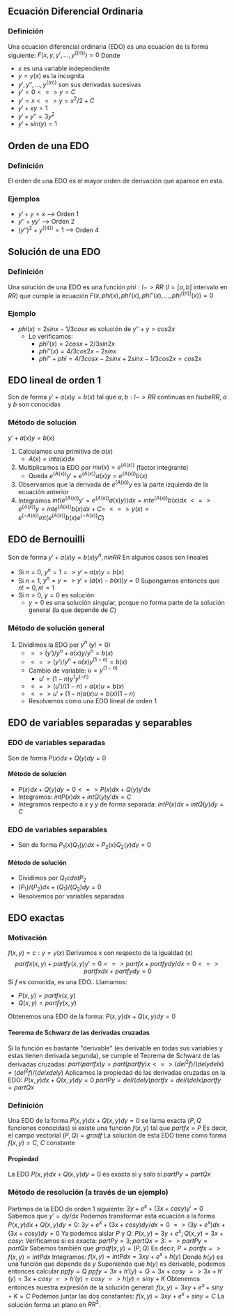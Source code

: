 ## Ecuación Diferencial Ordinaria
### Definición
Una ecuación diferencial ordinaria (EDO)  es una ecuación de la forma siguiente: $F(x,y,y',...,y^((n))) = 0$ 
Donde
- $x$ es una variable independiente
- $y=y(x)$ es la incognita
- $y',y'',...,y^((n))$ son sus derivadas sucesivas
- $y'=0 <=>y=C$
- $y'=x<=>y=x^2/2+C$
- $y'+xy=1$
- $y'+y''=3y^2$
- $y'+sin(y)=1$
## Orden de una EDO
### Definición
El orden de una EDO es el mayor orden de derivación que aparece en esta.
### Ejemplos
- $y'+y=x$ --> Orden 1
- $y''+yy'$ --> Orden 2
- $(y'')^2 + y^((4))=1$ --> Orden 4
## Solución de una EDO
### Definición
Una solución de una EDO es una función $phi : I -> RR$ ($I = [a,b]$ intervalo en $RR$) que cumple la ecuación $F(x, phi(x), phi'(x), phi''(x),...,phi^((n))(x))=0$ 
### Ejemplo
- $phi(x)=2sinx-1/3cosx$ es solución de $y''+y=cos2x$ 
	- Lo verificamos:
		- $phi'(x) = 2cosx+2/3sin2x$
		- $phi''(x)=4/3cos2x-2sinx$
		- $phi''+phi=4/3cosx-2sinx+2sinx-1/3cos2x = cos2x$
## EDO lineal de orden 1
Son de forma $y'+a(x)y=b(x)$ tal que $a,b:I->RR$ continuas en $I sube RR$, $a$ y $b$ son conocidas
### Método de solución
$y'+a(x)y=b(x)$
1. Calculamos una primitiva de $a(x)$
	- $A(x) = int a(x) dx$
2. Multiplicamos la EDO por $mu(x)=e^(A(x))$ (factor integrante)
	- Queda $e^(A(x))y'+e^(A(x))a(x)y = e^(A(x))b(x)$
3. Observamos que la derivada de $e^(A(x))y$ es la parte izquierda de la ecuación anterior
4. Integramos
	$int (e^(A(x))y' = e^(A(x))a(x)y))dx=int e^(A(x)) b(x)dx$ 
	$<=> e^(A(x))y = int e^(A(x))b(x)dx + C=$
	$<=> y(x) = e^(-A(x)) int (e^(A(x))b(x) e^(-A(x))C)$ 
## EDO de Bernouilli
Son de forma $y'+a(x)y=b(x)y^n , n in RR$
En algunos casos son lineales
- Si $n=0$, $y^n=1 => y'+a(x)y=b(x)$
- Si $n=1$, $y^n=y => y'+(a(x)-b(x))y = 0$
Supongamos entonces que $n != 0, n != 1$ 
- Si $n>0$, $y=0$ es solución
	- $y=0$ es una solución singular, porque no forma parte de la solución general (la que depende de $C$)
### Método de solución general
1. Dividimos la EDO por $y^n$ ($y!=0$)
	- $=> (y')/y^n + a(x) y/y^n = b(x)$
	- $<=> (y')/y^n+a(x)y^(1-n)=b(x)$
	- Cambio de variable: $u=y^(1-n)$ 
		- $u'=(1-n)y^1y^(-n)$
	- $<=>(u')/(1-n)+a(x)u=b(x)$
	- $<=>u'+(1-n)a(x)u=b(x)(1-n)$
	- Resolvemos como una EDO lineal de orden 1
## EDO de variables separadas y separables
### EDO de variables separadas
Son de forma $P(x)dx+Q(y)dy=0$
#### Método de solución
- $P(x)dx+Q(y)dy=0 <=>P(x)dx+Q(y)y'dx$
- Integramos: $int P(x)dx + int Q(y)y'dx=C$
- Integramos respecto a $x$ y $y$ de forma separada: $int P(x)dx + int Q(y)dy=C$
### EDO de variables separables
- Son de forma $P_1(x)Q_1(y)dx+P_2(x)Q_2(y)dy=0$
#### Método de solución
- Dividimos por $Q_1 cdot P_2$
- $(P_1)/(P_2)dx + (Q_1)/(Q_2)dy = 0$
- Resolvemos por variables separadas
## EDO exactas
### Motivación
$f(x,y)=c:y=y(x)$
Derivamos x con respecto de la igualdad (x)
$$partfx(x,y)+partfy(x,y)y'=0
<=> partfx+partfydy/dx = 0
<=> partfxdx+partfydy=0$$
Si $f$ es conocida, es una EDO..
Llamamos:
- $P(x,y)=partfx(x,y)$
- $Q(x,y)=partfy(x,y)$

Obtenemos una EDO de la forma: $P(x,y)dx+Q(x,y)dy=0$

#### Teorema de Schwarz de las derivadas cruzadas
Si la función es bastante "derivable" (es derivable en todas sus variables y estas tienen derivada segunda), se cumple el Teorema de Schwarz de las derivadas cruzadas:
$part(partfx)y = part(partfy)x <=> (del^2f)/(delydelx)=(del^2f)/(delxdely)$
Aplicamos la propiedad de las derivadas cruzadas en la EDO: $P(x,y)dx+Q(x,y)dy=0$
$partPy=del/(dely)partfx=del/(delx)partfy=partQx$
### Definición
Una EDO de la forma $P(x,y)dx+Q(x,y)dy=0$ se llama exacta ($P, Q$ funciones conocidas) si existe una función $f(x,y)$ tal que $partfx=P$ Es decir, el campo vectorial $(P,Q) = gradf$ 
La solución de esta EDO tiene como forma $f(x,y)=C,$ $C$ constante

#### Propiedad
La EDO $P(x,y)dx+Q(x,y)dy=0$ es exacta si y solo si $partPy=partQx$ 

### Método de resolución (a través de un ejemplo)
Partimos de la EDO de orden 1 siguiente:
$3y+e^x+(3x+cosy)y'=0$
Sabemos que $y'=dy/dx$
Podemos transformar esta ecuación a la forma $P(x,y)dx+Q(x,y)dy=0$:
$3y+e^x+(3x+cosy)dy/dx=0$
$=>(3y+e^x)dx+(3x+cosy)dy=0$
Ya podemos aislar $P$ y $Q$:
${P(x,y)=3y+e^x;Q(x,y)=3x+cosy:}$
Verificamos si es exacta:
${partPy=3;partQx=3:}=>partPy=partQx$
Sabemos también que $gradf(x,y)=(P;Q)$
Es decir, $P=partfx=>f(x,y)=intPdx$
Integramos:
$f(x,y)=intPdx=3xy+e^x+h(y)$ Donde $h(y)$ es una función que depende de $y$
Suponiendo que $h(y)$ es derivable, podemos entonces calcular $ppfy=Q$
$ppfy=3x+h'(y)=Q=3x+cosy$
$=> 3x+h'(y)=3x+cosy$
$=>h'(y)=cosy$
$=>h(y)=siny+K$
Obtenemos entonces nuestra expresión de la solución general:
$f(x,y)=3xy+e^x+siny+K=C$
Podemos juntar las dos constantes:
$f(x,y)=3xy+e^x+siny=C$
La solución forma un plano en $RR^2$.